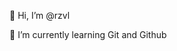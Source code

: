👋 Hi, I’m @rzvl

🌱 I’m currently learning Git and Github


<!---
rzvl/rzvl is a ✨ special ✨ repository because its `README.md` (this file) appears on your GitHub profile.
You can click the Preview link to take a look at your changes.
--->
